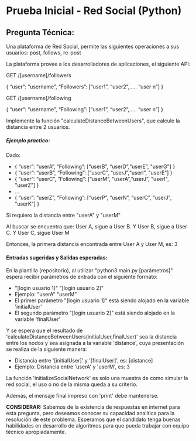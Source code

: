# Prueba Inicial - Red Social (Python)

## Pregunta Técnica:

Una plataforma de Red Social, permite las siguientes operaciones a sus usuarios: post, follows, re-post

La plataforma provee a los desarrolladores de aplicaciones, el siguiente API:

GET /[username]/followers

{ “user”: “username”,  “Followers”: [“user1”, “user2”,….. “user n”] }


GET /[username]/following

{ “user”: “username”,  “Following”: [“user1”, “user2”,….. “user n”] }


Implemente la función "calculateDistanceBetweenUsers", que calcule la distancia entre 2 usuarios.

##### Ejemplo practico:

Dado:

- { “user”: “userA”,  “Following”: [“userB”, “userD”,“userE”, "userG"] }
- { “user”: “userB”,  “Following”: [“userC”, “userJ”,“userI”, "userE"] }
- { “user”: “userC”,  “Following”: [“userM”, “userA”,“userJ”, "userI", "userZ"] }
- ...
- { “user”: “userZ”,  “Following”: [“userP”, “userN”, “userC”, "userJ", "userK"] }
     

Si requiero la distancia entre "userA" y "userM"

Al buscar se encuentra que: User A, sigue a User B. Y User B, sigue a User C. Y User C, sigue User M

Entonces, la primera distancia encontrada entre User A y User M, es: 3
 
#### Entradas sugeridas y Salidas esperadas:

En la plantilla (repositorio), al utilizar "python3 main.py [parámetros]" espera recibir parámetros de entrada con el siguiente formato:

- "[login usuario 1]" "[login usuario 2]"
- Ejemplo: "userA" "userM"
- El primer parámetro "[login usuario 1]" está siendo alojado en la variable 'initialUser'
- El segundo parámetro "[login usuario 2]" está siendo alojado en la variable 'finalUser'

Y se espera que el resultado de 'calculateDistanceBetweenUsers(initialUser,finalUser)' sea la distancia entre los nodos y sea asignada a la variable 'distance', cuya presentación se realiza de la siguiente manera:

- Distancia entre '[initialUser]' y '[finalUser]', es: [distance]
- Ejemplo: Distancia entre 'userA' y 'userM', es: 3

La función 'initializeSocialNetwork' es solo una muestra de como simular la red social, el uso o no de la misma queda a su criterio.

Además, el mensaje final impreso con 'print' debe mantenerse.


**CONSIDERAR:** Sabemos de la existencia de respuestas en internet para esta pregunta, pero deseamos conocer su capacidad analítica para la resolución de este problema. Esperamos que el candidato tenga buenas habilidades en desarrollo de algoritmos para que pueda trabajar con equipo técnico apropiadamente.
